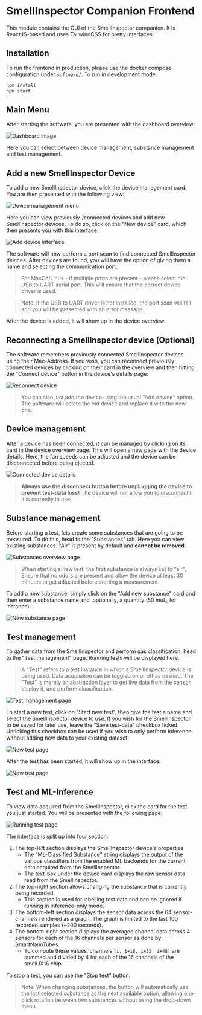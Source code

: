 # SmellInspector Companion Frontend

This module contains the GUI of the SmellInspector companion.
It is ReactJS-based and uses TailwindCSS for pretty interfaces. 

## Installation

To run the frontend in production, please use the docker compose configuration under `software/`.
To run in development mode:

```bash
npm install
npm start
```

## Main Menu

After starting the software, you are presented with the dashboard overview:

![Dashboard image](https://raw.githubusercontent.com/leolion3/SmartNanoTubes-SmellInspector-Companion/refs/heads/main/frontend/_html/home.png)

Here you can select between device management, substance management and test management.

## Add a new SmellInspector Device

To add a new SmellInspector device, click the device management card. You are then presented with the following view:

![Device management menu](https://raw.githubusercontent.com/leolion3/SmartNanoTubes-SmellInspector-Companion/refs/heads/main/frontend/_html/available_devices_overview.png)

Here you can view previously-/connected devices and add new SmellInspector devices. To do so, click on the "New device" card, which then presents you with this interface:

![Add device interface](https://raw.githubusercontent.com/leolion3/SmartNanoTubes-SmellInspector-Companion/refs/heads/main/frontend/_html/new_device.png)

The software will now perform a port scan to find connected SmellInspector devices. After devices are found, you will have the option of giving them a name and selecting the communication port.

> For MacOs/Linux - if multiple ports are present - please select the USB to UART serial port. This will ensure that the correct device driver is used.

> Note: If the USB to UART driver is not installed, the port scan will fail and you will be presented with an error message.

After the device is added, it will show up in the device overview.

## Reconnecting a SmellInspector device (Optional)

The software remembers previously connected SmellInspector devices using their Mac-Address. If you wish, you can reconnect previously connected devices by clicking on their card in the overview and then hitting the "Connect device" button in the device's details page:

![Reconnect device](https://raw.githubusercontent.com/leolion3/SmartNanoTubes-SmellInspector-Companion/refs/heads/main/frontend/_html/disconnected_device.png)

> You can also just add the device using the usual "Add device" option. The software will delete the old device and replace it with the new one.

## Device management

After a device has been connected, it can be managed by clicking on its card in the device overview page. This will open a new page with the device details. Here, the fan speeds can be adjusted and the device can be disconnected before being ejected.

![Connected device details](https://raw.githubusercontent.com/leolion3/SmartNanoTubes-SmellInspector-Companion/refs/heads/main/frontend/_html/device_overview.png)

> **Always use the disconnect button before unplugging the device to prevent test-data loss!** The device will not allow you to disconnect if it is currently in use!

## Substance management

Before starting a test, lets create some substances that are going to be measured. To do this, head to the "Substances" tab. Here you can view existing substances. "Air" is present by default and **cannot be removed**.

![Substances overview page](https://raw.githubusercontent.com/leolion3/SmartNanoTubes-SmellInspector-Companion/refs/heads/main/frontend/_html/substances.png)

> When starting a new test, the first substance is always set to "air". Ensure that no odors are present and allow the device at least 30 minutes to get adjusted before starting a measurement.

To add a new substance, simply click on the "Add new substance" card and then enter a substance name and, optionally, a quantity (50 muL, for instance).

![New substance page](https://raw.githubusercontent.com/leolion3/SmartNanoTubes-SmellInspector-Companion/refs/heads/main/frontend/_html/new_substance.png)

## Test management

To gather data from the SmellInspector and perform gas classification, head to the "Test management" page. Running tests will be displayed here.

> A "Test" refers to a test instance in which a SmellInspector device is being used. Data acquisition can be toggled on or off as desired. The "Test" is merely an abstraction layer to get live data from the sensor, display it, and perform classification.

![Test management page](https://raw.githubusercontent.com/leolion3/SmartNanoTubes-SmellInspector-Companion/refs/heads/main/frontend/_html/test_overview_empty.png)

To start a new test, click on "Start new test", then give the test a name and select the SmellInspector device to use. If you wish for the SmellInspector to be saved for later use, leave the "Save test-data" checkbox ticked. Unticking this checkbox can be used if you wish to only perform inference without adding new data to your existing dataset.

![New test page](https://raw.githubusercontent.com/leolion3/SmartNanoTubes-SmellInspector-Companion/refs/heads/main/frontend/_html/new_test.png)

After the test has been started, it will show up in the interface:

![New test page](https://raw.githubusercontent.com/leolion3/SmartNanoTubes-SmellInspector-Companion/refs/heads/main/frontend/_html/test_overview.png)

## Test and ML-Inference

To view data acquired from the SmellInspector, click the card for the test you just started. You will be presented with the following page:

![Running test page](https://raw.githubusercontent.com/leolion3/SmartNanoTubes-SmellInspector-Companion/refs/heads/main/frontend/_html/test_data.png)

The interface is split up into four section:

1. The top-left section displays the SmellInspector device's properties
	- The "ML-Classified Substance" string displays the output of the various classifiers from the enabled ML backends for the current data acquired from the SmellInspector.
	- The text-box under the device card displays the raw sensor data read from the SmellInspector.
2. The top-right section allows changing the substance that is currently being recorded.
	- This section is used for labelling test data and can be ignored if running in inference-only mode.
3. The bottom-left section displays the sensor data across the 64 sensor-channels rendered as a graph. The graph is limited to the last 100 recorded samples (~200 seconds).
4. The bottom-right section displays the averaged channel data across 4 sensors for each of the 16 channels per sensor as done by SmartNanoTubes.
	- To compute these values, channels `[i, i+16, i+32, i+48]` are summed and divided by 4 for each of the 16 channels of the smell.iX16 chip.

To stop a test, you can use the "Stop test" button.

> Note: When changing substances, the button will automatically use the last selected substance as the next available option, allowing one-click rotation between two substances without using the drop-down menu.
